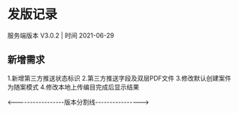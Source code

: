 # 发版记录
服务端版本 V3.0.2
| 时间 2021-06-29
## 新增需求
1.新增第三方推送状态标识
2.第三方推送字段及双层PDF文件
3.修改默认创建案件为随案模式
4.修改本地上传编目完成后显示结果

<-----------------版本分割线---------------->